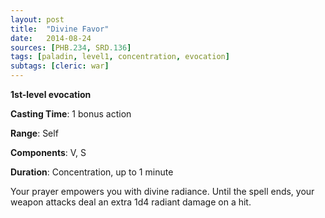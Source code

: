 ```yaml
---
layout: post
title:  "Divine Favor"
date:   2014-08-24
sources: [PHB.234, SRD.136]
tags: [paladin, level1, concentration, evocation]
subtags: [cleric: war]
---
```


**1st-level evocation**

**Casting Time**: 1 bonus action

**Range**: Self

**Components**: V, S

**Duration**: Concentration, up to 1 minute

Your prayer empowers you with divine radiance. Until the spell ends, your weapon attacks deal an extra 1d4 radiant damage on a hit.
